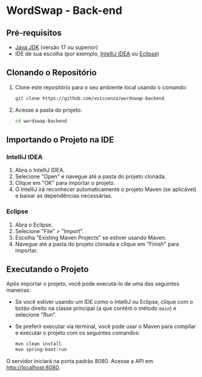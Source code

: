 # WordSwap - Back-end

## Pré-requisitos

- [Java JDK](https://www.oracle.com/java/technologies/javase-jdk11-downloads.html) (versão 17 ou superior)
- IDE de sua escolha (por exemplo, [IntelliJ IDEA](https://www.jetbrains.com/idea/) ou [Eclipse](https://www.eclipse.org/))

## Clonando o Repositório

1. Clone este repositório para o seu ambiente local usando o comando:

   ```bash
   git clone https://github.com/vviccenzo/wordswap-backend
   ```

2. Acesse a pasta do projeto:

   ```bash
   cd wordswap-backend
   ```

## Importando o Projeto na IDE

### IntelliJ IDEA

1. Abra o IntelliJ IDEA.
2. Selecione "Open" e navegue até a pasta do projeto clonada.
3. Clique em "OK" para importar o projeto.
4. O IntelliJ irá reconhecer automaticamente o projeto Maven (se aplicável) e baixar as dependências necessárias.

### Eclipse

1. Abra o Eclipse.
2. Selecione "File" > "Import".
3. Escolha "Existing Maven Projects" se estiver usando Maven.
4. Navegue até a pasta do projeto clonada e clique em "Finish" para importar.

## Executando o Projeto

Após importar o projeto, você pode executá-lo de uma das seguintes maneiras:

- Se você estiver usando um IDE como o IntelliJ ou Eclipse, clique com o botão direito na classe principal (a que contém o método `main`) e selecione "Run".

- Se preferir executar via terminal, você pode usar o Maven para compilar e executar o projeto com os seguintes comandos:

   ```bash
   mvn clean install
   mvn spring-boot:run
   ```

O servidor iniciará na porta padrão 8080. Acesse a API em [http://localhost:8080](http://localhost:8080).

